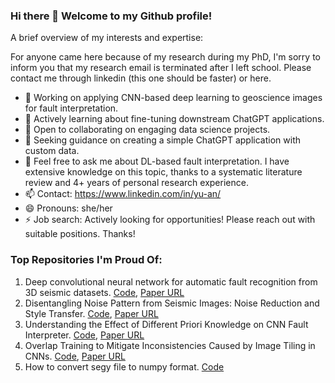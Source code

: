 ### Hi there 👋 Welcome to my Github profile!

A brief overview of my interests and expertise:

For anyone came here because of my research during my PhD, I'm sorry to inform you that my research email is terminated after I left school. Please contact me through linkedin (this one should be faster) or here. 

- 🔭 Working on applying CNN-based deep learning to geoscience images for fault interpretation.
- 🌱 Actively learning about fine-tuning downstream ChatGPT applications.
- 👯 Open to collaborating on engaging data science projects.
- 🤔 Seeking guidance on creating a simple ChatGPT application with custom data.
- 💬 Feel free to ask me about DL-based fault interpretation. I have extensive knowledge on this topic, thanks to a systematic literature review and 4+ years of personal research experience.
- 📫 Contact: https://www.linkedin.com/in/yu-an/
- 😄 Pronouns: she/her
- ⚡ Job search: Actively looking for opportunities! Please reach out with suitable positions. Thanks!


### Top Repositories I'm Proud Of:
1. Deep convolutional neural network for automatic fault recognition from 3D seismic datasets. [Code](https://github.com/anyuzoey/CNNforFaultInterpretation), [Paper URL](https://www.sciencedirect.com/science/article/pii/S0098300421000807)
2. Disentangling Noise Pattern from Seismic Images: Noise Reduction and Style Transfer. [Code](https://github.com/Magnomic/npt-code), [Paper URL](https://ieeexplore.ieee.org/document/9936622)
3. Understanding the Effect of Different Priori Knowledge on CNN Fault Interpreter. [Code](https://github.com/anyuzoey/pretrain), [Paper URL](https://ieeexplore.ieee.org/document/10043685)
4. Overlap Training to Mitigate Inconsistencies Caused by Image Tiling in CNNs. [Code](https://github.com/anyuzoey/Overlap-Training), [Paper URL](https://link.springer.com/chapter/10.1007/978-3-030-63799-6_3)
5. How to convert segy file to numpy format. [Code](https://github.com/anyuzoey/SEGY2NUMPY)

